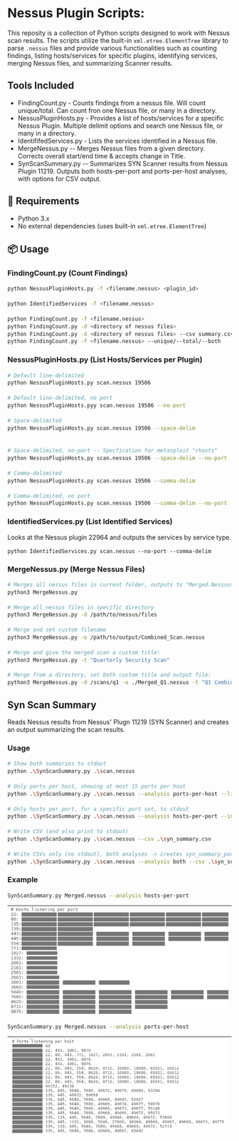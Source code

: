 # Nessus Plugin Scripts:

This reposity is a collection of Python scripts designed to work with Nessus scan results. The scripts utilize the built-in `xml.etree.ElementTree` library to parse `.nessus` files and provide various functionalities such as counting findings, listing hosts/services for specific plugins, identifying services, merging Nessus files, and summarizing Scanner results.

## Tools Included
- FindingCount.py - Counts findings from a nessus file.  Will count unique/total.  Can count fron one Nessus file, or many in a directory.
- NessusPluginHosts.py - Provides a list of hosts/services for a specific Nessus Plugin.  Multiple delimit options and search one Nessus file, or many in a directory.
- IdentififedServices.py - Lists the services identified in a Nessus file.
- MergeNessus.py -- Merges Nessus files from a given directory. Corrects overall start/end time & accepts change in Title.
- SynScanSummary.py -- Summarizes SYN Scanner results from Nessus Plugin 11219. Outputs both hosts-per-port and ports-per-host analyses, with options for CSV output.

## 🧰 Requirements

- Python 3.x
- No external dependencies (uses built-in `xml.etree.ElementTree`)

## 📦 Usage

### FindingCount.py (Count Findings)

```bash
python NessusPluginHosts.py -f <filename.nessus> <plugin_id>

python IdentifiedServices -f <filename.nessus>

python FindingCount.py -f <filename.nessus>
python FindingCount.py -d <directory of nessus files>
python FindingCount.py -d <directory of nessus files> --csv summary.csv
python FindingCount.py -f <filename.nessus> --unique/--total/--both

```


### NessusPluginHosts.py (List Hosts/Services per Plugin)

 
```bash
# Default line-delimited
python NessusPluginHosts.py scan.nessus 19506

# Default line-delimited, no port
python NessusPluginHosts.pyy scan.nessus 19506 --no-port

# Space-delimited
python NessusPluginHosts.py scan.nessus 19506 --space-delim


# Space-delimited, no-port -- Specfication for metasploit "rhosts"
python NessusPluginHosts.py scan.nessus 19506 --space-delim --no-port

# Comma-delimited
python NessusPluginHosts.py scan.nessus 19506 --comma-delim

# Comma-delimited, no port
python NessusPluginHosts.py scan.nessus 19506 --comma-delim --no-port
```

### IdentifiedServices.py (List Identified Services)
Looks at the Nessus plugin 22964 and outputs the services by service type.

```
python IdentifiedServices.py scan.nessus --no-port --comma-delim
```

### MergeNessus.py (Merge Nessus Files)

```bash
# Merges all nessus files in current folder, outputs to "Merged.Nesssus"
python3 MergeNessus.py

# Merge all nessus files in specific directory
python3 MergeNessus.py -d /path/to/nessus/files

# Merge and set custom filename
python3 MergeNessus.py -o /path/to/output/Combined_Scan.nessus

# Merge and give the merged scan a custom title:
python3 MergeNessus.py -t "Quarterly Security Scan"

# Merge from a directory, set both custom title and output file:
python3 MergeNessus.py -d /scans/q1 -o ./Merged_Q1.nessus -t "Q1 Combined Scan"
```

## Syn Scan Summary

Reads Nessus results from Nessus' Plugn 11219 (SYN Scanner) and creates an output summarizing the scan results. 

### Usage 

```bash
# Show both summaries to stdout
python .\SynScanSummary.py .\scan.nessus

# Only ports per host, showing at most 15 ports per host
python .\SynScanSummary.py .\scan.nessus --analysis ports-per-host --limit 15

# Only hosts per port, for a specific port set, to stdout
python .\SynScanSummary.py .\scan.nessus --analysis hosts-per-port --include-ports 22,80,443,8000-8100

# Write CSV (and also print to stdout)
python .\SynScanSummary.py .\scan.nessus --csv .\syn_summary.csv

# Write CSVs only (no stdout), both analyses -> creates syn_summary_ports_per_host.csv and syn_summary_hosts_per_port.csv
python .\SynScanSummary.py .\scan.nessus --analysis both --csv .\syn_summary.csv --no-stdout
```
### Example

```bash
SynScanSummary.py Merged.nessus --analysis hosts-per-port
```

| ![Syn Scan1](images/synScan1.png) |
|------------------------------------|

```bash
SynScanSummary.py Merged.nessus --analysis ports-per-host
```

| ![Syn Scan2](images/synScan2.png) |
|------------------------------------|
```



